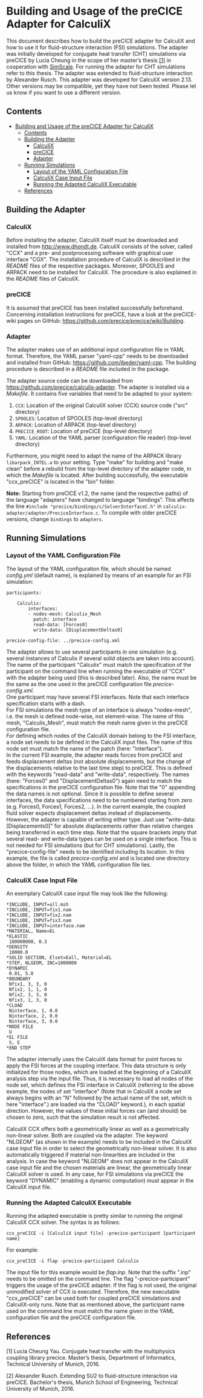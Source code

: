 # Building and Usage of the preCICE Adapter for CalculiX

This document describes how to build the preCICE adapter for CalculiX and how to use it for fluid-structure interaction (FSI) simulations. The adapter was initially developed for conjugate heat transfer (CHT) simulations via preCICE by Lucia Cheung in the scope of her master’s thesis [[1]](https://www5.in.tum.de/pub/Cheung2016_Thesis.pdf) in cooperation with [SimScale](https://www.simscale.com/). For running the adapter for CHT simulations refer to this thesis. The adapter was extended to fluid-structure interaction by Alexander Rusch.
This adapter was developed for CalculiX version 2.13. Other versions may be compatible, yet they have not been tested. Please let us know if you want to use a different version.

## Contents
<!-- toc orderedList:0 -->

- [Building and Usage of the preCICE Adapter for CalculiX](#building-and-usage-of-the-precice-adapter-for-calculix)
	- [Contents](#contents)
	- [Building the Adapter](#building-the-adapter)
        - [CalculiX](#calculix)
        - [preCICE](#precice)
        - [Adapter](#adapter)
	- [Running Simulations](#running-simulations)
		- [Layout of the YAML Configuration File](#layout-of-the-yaml-configuration-file)
        - [CalculiX Case Input File](#calculix-case-input-file)
        - [Running the Adapted CalculiX Executable](#running-the-adapted-calculix-executable)
	- [References](#references)

<!-- tocstop -->


## Building the Adapter
### CalculiX
Before installing the adapter, CalculiX itself must be downloaded and installed from http://www.dhondt.de. CalculiX consists of the solver, called "CCX" and a pre- and postprocessing software with graphical user interface "CGX". The installation procedure of CalculiX is described in the *README* files of the respective packages. Moreover, SPOOLES and ARPACK need to be installed for CalculiX. The procedure is also explained in the *README* files of CalculiX.

### preCICE
It is assumed that preCICE has been installed successfully beforehand. Concerning installation instructions for preCICE, have a look at the preCICE-wiki pages on GitHub: https://github.com/precice/precice/wiki/Building.

### Adapter
The adapter makes use of an additional input configuration file in YAML format. Therefore, the YAML parser "yaml-cpp" needs to be downloaded and installed from GitHub: https://github.com/jbeder/yaml-cpp. The building procedure is described in a *README* file included in the package.

The adapter source code can be downloaded from https://github.com/precice/calculix-adapter. The adapter is installed via a *Makefile*. It contains five variables that need to be adapted to your system:

 1. `CCX`: Location of the original CalculiX solver (CCX) source code ("src" directory)
 2. `SPOOLES`: Location of SPOOLES (top-level directory)
 3. `ARPACK`: Location of ARPACK (top-level directory)
 4. `PRECICE_ROOT`: Location of preCICE (top-level directory)
 5. `YAML`: Location of the YAML parser (configuration file reader) (top-level directory)

Furthermore, you might need to adapt the name of the ARPACK library `libarpack_INTEL.a` to your setting. 
Type "make" for building and "make clean" before a rebuild from the top-level directory of the adapter code, in which the *Makefile* is located. After building successfully, the executable "ccx_preCICE" is located in the "bin" folder.

**Note:** Starting from preCICE v1.2, the name (and the respective paths) of the language "adapters" have changed to language "bindings". This affects the line `#include "precice/bindings/c/SolverInterfaceC.h"` in `calculix-adapter/adapter/PreciceInterface.c`. To compile with older preCICE versions, change `bindings` to `adapters`.

## Running Simulations
### Layout of the YAML Configuration File
The layout of the YAML configuration file, which should be named *config.yml* (default name), is explained by means of an example for an FSI simulation:

```
participants:

    Calculix:
        interfaces:
        - nodes-mesh: Calculix_Mesh
          patch: interface
          read-data: [Forces0]
          write-data: [DisplacementDeltas0]

precice-config-file: ../precice-config.xml
```

The adapter allows to use several participants in one simulation (e.g. several instances of Calculix if several solid objects are taken into account). The name of the participant "Calculix" must match the specification of the participant on the command line when running the executable of "CCX" with the adapter being used (this is described later). Also, the name must be the same as the one used in the preCICE configuration file *precice-config.xml*.  
One participant may have several FSI interfaces. Note that each interface specification starts with a dash.  
For FSI simulations the mesh type of an interface is always "nodes-mesh", i.e. the mesh is defined node-wise, not element-wise. The name of this mesh, "Calculix_Mesh", must match the mesh name given in the preCICE configuration file.  
For defining which nodes of the CalculiX domain belong to the FSI interface, a node set needs to be defined in the CalculiX input files. The name of this node set must match the name of the patch (here: "interface").  
In the current FSI example, the adapter reads forces from preCICE and feeds displacement deltas (not absolute displacements, but the change of the displacements relative to the last time step) to preCICE. This is defined with the keywords "read-data" and "write-data", respectively. The names (here: "Forces0" and "DisplacementDeltas0") again need to match the specifications in the preCICE configuration file. Note that the "0" appending the data names is not optional. Since it is possible to define several interfaces, the data specifications need to be numbered starting from zero (e.g. Forces0, Forces1, Forces2, ...). In the current example, the coupled fluid solver expects displacement deltas instead of displacements. However, the adapter is capable of writing either type. Just use "write-data: [Displacements0]" for absolute displacements rather than relative changes being transferred in each time step. Note that the square brackets imply that several read- and write-data types can be used on a single interface. This is not needed for FSI simulations (but for CHT simulations). Lastly, the "precice-config-file" needs to be identified including its location. In this example, the file is called *precice-config.xml* and is located one directory above the folder, in which the YAML configuration file lies.

### CalculiX Case Input File
An exemplary CalculiX case input file may look like the following:

```
*INCLUDE, INPUT=all.msh
*INCLUDE, INPUT=fix1.nam
*INCLUDE, INPUT=fix2.nam
*INCLUDE, INPUT=fix3.nam
*INCLUDE, INPUT=interface.nam
*MATERIAL, Name=EL
*ELASTIC
 100000000, 0.3
*DENSITY
 10000.0
*SOLID SECTION, Elset=Eall, Material=EL
*STEP, NLGEOM, INC=1000000
*DYNAMIC
 0.01, 5.0
*BOUNDARY
 Nfix1, 3, 3, 0
 Nfix2, 1, 1, 0
 Nfix2, 3, 3, 0
 Nfix3, 1, 3, 0
*CLOAD
 Ninterface, 1, 0.0
 Ninterface, 2, 0.0
 Ninterface, 3, 0.0
*NODE FILE
 U
*EL FILE
 S, E
*END STEP
```

The adapter internally uses the CalculiX data format for point forces to apply the FSI forces at the coupling interface. This data structure is only initialized for those nodes, which are loaded at the beginning of a CalculiX analysis step via the input file. Thus, it is necessary to load all nodes of the node set, which defines the FSI interface in CalculiX (referring to the above example, the nodes of set "interface" (Note that in CalculiX a node set always begins with an "N" followed by the actual name of the set, which is here "interface".) are loaded via the "CLOAD" keyword.), in each spatial direction. However, the values of these initial forces can (and should) be chosen to zero, such that the simulation result is not affected.

CalculiX CCX offers both a geometrically linear as well as a geometrically non-linear solver. Both are coupled via the adapter. The keyword "NLGEOM" (as shown in the example) needs to be included in the CalculiX case input file in order to select the geometrically non-linear solver. It is also automatically triggered if material non-linearities are included in the analysis. In case the keyword "NLGEOM" does not appear in the CalculiX case input file and the chosen materials are linear, the geometrically linear CalculiX solver is used. In any case, for FSI simulations via preCICE the keyword "DYNAMIC" (enabling a dynamic computation) must appear in the CalculiX input file.

### Running the Adapted CalculiX Executable
Running the adapted executable is pretty similar to running the original CalculiX CCX solver. The syntax is as follows:

    ccx_preCICE -i [CalculiX input file] -precice-participant [participant name]

For example:

    ccx_preCICE -i flap -precice-participant Calculix

The input file for this example would be *flap.inp*. Note that the suffix ".inp" needs to be omitted on the command line. The flag "-precice-participant" triggers the usage of the preCICE adapter. If the flag is not used, the original unmodified solver of CCX is executed. Therefore, the new executable "ccx_preCICE" can be used both for coupled preCICE simulations and CalculiX-only runs. Note that as mentioned above, the participant name used on the command line must match the name given in the YAML configuration file and the preCICE configuration file.

## References
[1] Lucia Cheung Yau. Conjugate heat transfer with the multiphysics coupling library precice. Master’s thesis, Department of Informatics, Technical University of Munich, 2016.

[2] Alexander Rusch. Extending SU2 to fluid-structure interaction via preCICE. Bachelor's thesis, Munich School of Engineering, Technical University of Munich, 2016.
